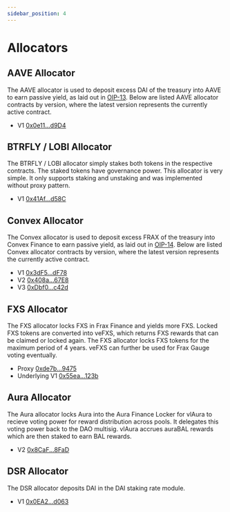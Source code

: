 ```yaml
---
sidebar_position: 4
---
```


# Allocators

## AAVE Allocator

The AAVE allocator is used to deposit excess DAI of the treasury into AAVE to
earn passive yield, as laid out in [OIP-13]. Below are listed AAVE allocator
contracts by version, where the latest version represents the currently active
contract.

- V1 [0x0e11...d9D4](https://etherscan.io/address/0x0e1177e47151Be72e5992E0975000E73Ab5fd9D4)

## BTRFLY / LOBI Allocator

The BTRFLY / LOBI allocator simply stakes both tokens in the respective
contracts. The staked tokens have governance power. This allocator is very
simple. It only supports staking and unstaking and was implemented without proxy
pattern.

- V1 [0x41Af...d58C](https://etherscan.io/address/0x41AfC1cD7d944cC38Dba0aFB31D5c6f83602d58C)

## Convex Allocator

The Convex allocator is used to deposit excess FRAX of the treasury into Convex
Finance to earn passive yield, as laid out in [OIP-14]. Below are listed Convex
allocator contracts by version, where the latest version represents the
currently active contract.

- V1 [0x3dF5...dF78](https://etherscan.io/address/0x3dF5A355457dB3A4B5C744B8623A7721BF56dF78)
- V2 [0x408a...67E8](https://etherscan.io/address/0x408a9A09d97103022F53300A3A14Ca6c3FF867E8)
- V3 [0xDbf0...c42d](https://etherscan.io/address/0xDbf0683fC4FC8Ac11e64a6817d3285ec4f2Fc42d)

## FXS Allocator

The FXS allocator locks FXS in Frax Finance and yields more FXS. Locked FXS
tokens are converted into veFXS, which returns FXS rewards that can be claimed
or locked again. The FXS allocator locks FXS tokens for the maximum period of 4
years. veFXS can further be used for Frax Gauge voting eventually.

- Proxy [0xde7b...9475](https://etherscan.io/address/0xde7b85f52577B113181921A7aa8Fc0C22e309475)
- Underlying V1 [0x55ea...123b](https://etherscan.io/address/0x55eae7195b14f38e46a686bba70b87f4c4c7123b)

## Aura Allocator

The Aura allocator locks Aura into the Aura Finance Locker for vlAura to recieve voting power for reward distribution across pools. It delegates this voting power back to the DAO multisig. vlAura accrues auraBAL rewards which are then staked to earn BAL rewards.

- V2 [0x8CaF...8FaD](https://etherscan.io/address/0x8CaF91A6bb38D55fB530dEc0faB535FA78d98FaD)

## DSR Allocator

The DSR allocator deposits DAI in the DAI staking rate module.

- V1 [0x0EA2...d063](https://etherscan.io/address/0x0EA26319836fF05B8C5C5afD83b8aB17dd46d063)

[oip-13]: https://snapshot.org/#/Mutodao.eth/proposal/QmRNXnfeJytnKomASszJGjrJRU4UWPDp3bppmiDM7CqrHH
[oip-14]: https://snapshot.org/#/Mutodao.eth/proposal/QmdGHMWvtjPzUvSiWQiiaMYFLLWgg9yq3E2HdPbdhMLHrZ
